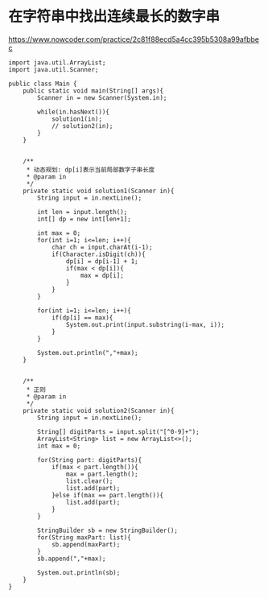 # 在字符串中找出连续最长的数字串
https://www.nowcoder.com/practice/2c81f88ecd5a4cc395b5308a99afbbec

    import java.util.ArrayList;
    import java.util.Scanner;
    
    public class Main {
        public static void main(String[] args){
            Scanner in = new Scanner(System.in);
    
            while(in.hasNext()){
                solution1(in);
                // solution2(in);
            }
        }
    
    
        /**
         * 动态规划: dp[i]表示当前局部数字子串长度
         * @param in
         */
        private static void solution1(Scanner in){
            String input = in.nextLine();
    
            int len = input.length();
            int[] dp = new int[len+1];
    
            int max = 0;
            for(int i=1; i<=len; i++){
                char ch = input.charAt(i-1);
                if(Character.isDigit(ch)){
                    dp[i] = dp[i-1] + 1;
                    if(max < dp[i]){
                        max = dp[i];
                    }
                }
            }
    
            for(int i=1; i<=len; i++){
                if(dp[i] == max){
                    System.out.print(input.substring(i-max, i));
                }
            }
    
            System.out.println(","+max);
        }
    
    
        /**
         * 正则
         * @param in
         */
        private static void solution2(Scanner in){
            String input = in.nextLine();
    
            String[] digitParts = input.split("[^0-9]+");
            ArrayList<String> list = new ArrayList<>();
            int max = 0;
    
            for(String part: digitParts){
                if(max < part.length()){
                    max = part.length();
                    list.clear();
                    list.add(part);
                }else if(max == part.length()){
                    list.add(part);
                }
            }
    
            StringBuilder sb = new StringBuilder();
            for(String maxPart: list){
                sb.append(maxPart);
            }
            sb.append(","+max);
    
            System.out.println(sb);
        }
    }
    

